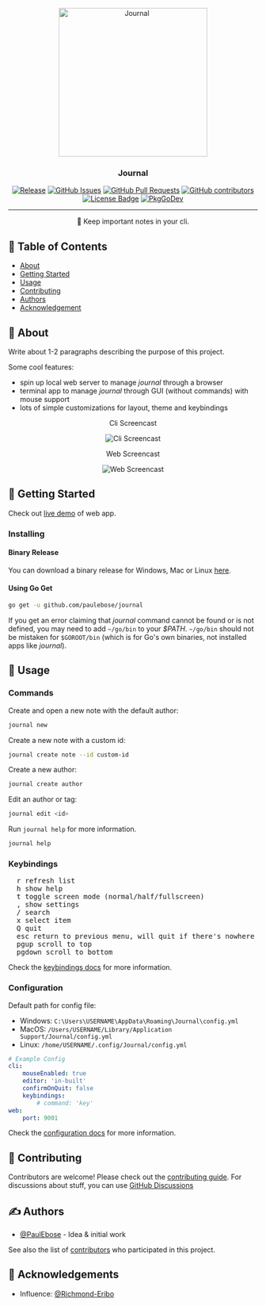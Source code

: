 <p align="center">
 <img src="https://upload.wikimedia.org/wikipedia/commons/6/63/Journal_Icon.svg" height=300 alt="Journal"/>
</p>

<h3 align="center">Journal</h3>

<div align="center">

[![Release][release-badge]][release-link]
[![GitHub Issues][gh-issues-badge]][gh-issues-link]
[![GitHub Pull Requests][gh-pulls-badge]][gh-pulls-link]
[![GitHub contributors][gh-contributors-badge]][gh-contributors-link]
[![License Badge][license-badge]][license-link]
[![PkgGoDev][pkg-godev-badge]][pkg-godev-link]

</div>

---

<p align="center">📔 Keep important notes in your cli.</p>

## 📝 Table of Contents

-   [About <a name = "about"></a>](#about)
-   [Getting Started](#getting-started)
-   [Usage](#usage)
-   [Contributing](#contributing)
-   [Authors](#authors)
-   [Acknowledgement](#acknowledgement)

## 🧐 About <a name = "about"></a>

Write about 1-2 paragraphs describing the purpose of this project.

Some cool features:

-   spin up local web server to manage _journal_ through a browser
-   terminal app to manage _journal_ through GUI (without commands) with mouse support
-   lots of simple customizations for layout, theme and keybindings

<!-- @todo: create screencasts for cli & web -->

<div align="center">

Cli Screencast

<!-- ![Cli Screencast](docs/resources/cli-screencast.gif) -->

![Cli Screencast](https://media.giphy.com/media/11PEptfDmR4vjW/giphy.gif)

Web Screencast

<!-- ![Web Screencast](docs/resources/web-screencast.gif) -->

![Web Screencast](https://media.giphy.com/media/IwTWTsUzmIicM/giphy.gif)

</div>

## 🏁 Getting Started <a name="getting-started"></a>

<!-- @todo: upload live demo; edit live-demo-link -->

Check out [live demo][live-demo-link] of web app.

### Installing

#### Binary Release

You can download a binary release for Windows, Mac or Linux [here]([release-link]).

#### Using Go Get

```sh
go get -u github.com/paulebose/journal
```

If you get an error claiming that _journal_ command cannot be found or is not defined, you
may need to add `~/go/bin` to your _\$PATH_. `~/go/bin` should not be mistaken for `$GOROOT/bin` (which is for Go's own binaries,
not installed apps like _journal_).

## 🎈 Usage <a name="usage"></a>

### Commands

Create and open a new note with the default author:

```sh
journal new
```

Create a new note with a custom id:

```sh
journal create note --id custom-id
```

Create a new author:

```sh
journal create author
```

Edit an author or tag:

```sh
journal edit <id>
```

Run `journal help` for more information.

```sh
journal help
```

### Keybindings

<pre>
  <kbd>r</kbd> refresh list
  <kbd>h</kbd> show help
  <kbd>t</kbd> toggle screen mode (normal/half/fullscreen)
  <kbd>,</kbd> show settings
  <kbd>/</kbd> search
  <kbd>x</kbd> select item
  <kbd>Q</kbd> quit
  <kbd>esc</kbd> return to previous menu, will quit if there's nowhere to return
  <kbd>pgup</kbd> scroll to top
  <kbd>pgdown</kbd> scroll to bottom
</pre>

Check the [keybindings docs](docs/KEYBINDINGS.md) for more information.

### Configuration

Default path for config file:

-   Windows: `C:\Users\USERNAME\AppData\Roaming\Journal\config.yml`
-   MacOS: `/Users/USERNAME/Library/Application Support/Journal/config.yml`
-   Linux: `/home/USERNAME/.config/Journal/config.yml`

```yaml
# Example Config
cli:
    mouseEnabled: true
    editor: 'in-built'
    confirmOnQuit: false
    keybindings:
        # command: 'key'
web:
    port: 9001
```

Check the [configuration docs](docs/CONFIG.md) for more information.

## 🤿 Contributing <a name = "contributing"></a>

Contributors are welcome! Please check out the [contributing guide](CONTRIBUTING.md).
For discussions about stuff, you can use [GitHub Discussions][gh-discussions-link]

## ✍️ Authors <a name = "authors"></a>

-   [@PaulEbose](https://github.com/PaulEbose) - Idea & initial work

See also the list of [contributors][gh-contributors-link] who participated in this project.

## 🎉 Acknowledgements <a name = "acknowledgement"></a>

-   Influence: [@Richmond-Eribo](https://github.com/Richmond-Eribo)

[license-badge]: https://img.shields.io/github/license/paulebose/journal
[license-link]: LICENSE
[live-demo-link]: https://example.org
[pkg-godev-badge]: https://pkg.go.dev/badge/github.com/PaulEbose/journal
[pkg-godev-link]: https://pkg.go.dev/github.com/PaulEbose/journal
[gh-contributors-badge]: https://img.shields.io/github/contributors/paulebose/journal
[gh-contributors-link]: https://github.com/PaulEbose/journal/graphs/contributors
[gh-discussions-link]: https://github.com/PaulEbose/journal/discussions
[gh-issues-badge]: https://img.shields.io/github/issues/paulebose/journal
[gh-issues-link]: https://github.com/paulebose/journal/issues
[gh-pulls-badge]: https://img.shields.io/github/issues-pr/paulebose/journal
[gh-pulls-link]: https://github.com/paulebose/journal/pulls
[release-badge]: https://img.shields.io/github/v/release/PaulEbose/journal?sort=semver
[release-link]: https://github.com/PaulEbose/journal/releases
